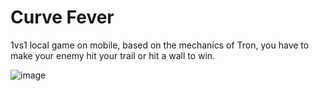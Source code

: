 # Curve Fever
1vs1 local game on mobile, based on the mechanics of Tron, you have to make your enemy hit your trail or hit a wall to win.

![image](https://user-images.githubusercontent.com/68016784/163661857-6686899f-5697-4cb5-8966-3249129a5511.png)
